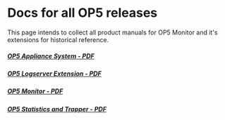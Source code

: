 # Docs for all OP5 releases

This page intends to collect all product manuals for OP5 Monitor and it's extensions for historical reference.

##### [OP5 Appliance System - PDF](op5_Appliance_System_-_PDF)

##### [OP5 Logserver Extension - PDF](op5_Logserver_Extension_-_PDF)

##### [OP5 Monitor - PDF](op5_Monitor_-_PDF)

##### [OP5 Statistics and Trapper - PDF](op5_Statistics_and_Trapper_-_PDF)
